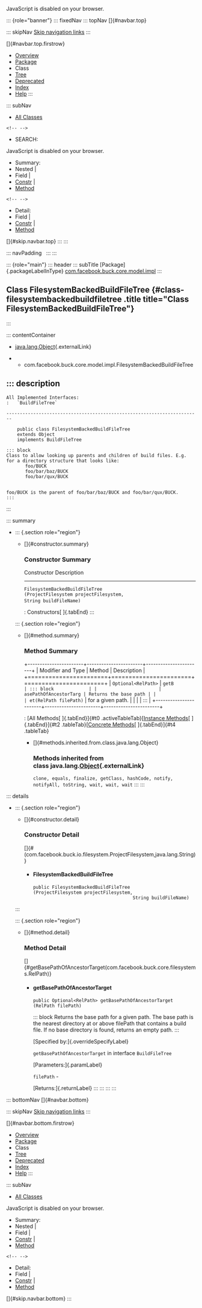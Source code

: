<div>

JavaScript is disabled on your browser.

</div>

::: {role="banner"}
::: fixedNav
::: topNav
[]{#navbar.top}

::: skipNav
[Skip navigation links](#skip.navbar.top "Skip navigation links")
:::

[]{#navbar.top.firstrow}

-   [Overview](../../../../../../index.html)
-   [Package](package-summary.html)
-   Class
-   [Tree](package-tree.html)
-   [Deprecated](../../../../../../deprecated-list.html)
-   [Index](../../../../../../index-all.html)
-   [Help](../../../../../../help-doc.html)
:::

::: subNav
-   [All Classes](../../../../../../allclasses.html)

```{=html}
<!-- -->
```
-   SEARCH:

<div>

<div>

JavaScript is disabled on your browser.

</div>

</div>

<div>

-   Summary: 
-   Nested \| 
-   Field \| 
-   [Constr](#constructor.summary) \| 
-   [Method](#method.summary)

```{=html}
<!-- -->
```
-   Detail: 
-   Field \| 
-   [Constr](#constructor.detail) \| 
-   [Method](#method.detail)

</div>

[]{#skip.navbar.top}
:::
:::

::: navPadding
 
:::
:::

::: {role="main"}
::: header
::: subTitle
[Package]{.packageLabelInType} [com.facebook.buck.core.model.impl](package-summary.html)
:::

## Class FilesystemBackedBuildFileTree {#class-filesystembackedbuildfiletree .title title="Class FilesystemBackedBuildFileTree"}
:::

::: contentContainer
-   [java.lang.Object](http://docs.oracle.com/javase/7/docs/api/java/lang/Object.html?is-external=true "class or interface in java.lang"){.externalLink}

-   -   com.facebook.buck.core.model.impl.FilesystemBackedBuildFileTree

::: description
-   

    All Implemented Interfaces:
    :   `BuildFileTree`

    ------------------------------------------------------------------------

        public class FilesystemBackedBuildFileTree
        extends Object
        implements BuildFileTree

    ::: block
    Class to allow looking up parents and children of build files. E.g.
    for a directory structure that looks like:
           foo/BUCK
           foo/bar/baz/BUCK
           foo/bar/qux/BUCK
         

    foo/BUCK is the parent of foo/bar/baz/BUCK and foo/bar/qux/BUCK.
    :::
:::

::: summary
-   ::: {.section role="region"}
    -   []{#constructor.summary}

        ### Constructor Summary

          Constructor                                                                                                               Description
          ------------------------------------------------------------------------------------------------------------------------- -------------
          `FilesystemBackedBuildFileTree​(ProjectFilesystem projectFilesystem,                              String buildFileName)`    

          : Constructors[ ]{.tabEnd}
    :::

    ::: {.section role="region"}
    -   []{#method.summary}

        ### Method Summary

        +-----------------------+-----------------------+-----------------------+
        | Modifier and Type     | Method                | Description           |
        +=======================+=======================+=======================+
        | `Optional<RelPath>`   | `getB                 | ::: block             |
        |                       | asePathOfAncestorTarg | Returns the base path |
        |                       | et​(RelPath filePath)` | for a given path.     |
        |                       |                       | :::                   |
        +-----------------------+-----------------------+-----------------------+

        : [All Methods[ ]{.tabEnd}]{#t0 .activeTableTab}[[Instance
        Methods](javascript:show(2);)[ ]{.tabEnd}]{#t2
        .tableTab}[[Concrete
        Methods](javascript:show(8);)[ ]{.tabEnd}]{#t4 .tableTab}

        -   []{#methods.inherited.from.class.java.lang.Object}

            ### Methods inherited from class java.lang.[Object](http://docs.oracle.com/javase/7/docs/api/java/lang/Object.html?is-external=true "class or interface in java.lang"){.externalLink}

            `clone, equals, finalize, getClass, hashCode, notify, notifyAll, toString, wait, wait, wait`
    :::
:::

::: details
-   ::: {.section role="region"}
    -   []{#constructor.detail}

        ### Constructor Detail

        []{#<init>(com.facebook.buck.io.filesystem.ProjectFilesystem,java.lang.String)}

        -   #### FilesystemBackedBuildFileTree

                public FilesystemBackedBuildFileTree​(ProjectFilesystem projectFilesystem,
                                                     String buildFileName)
    :::

    ::: {.section role="region"}
    -   []{#method.detail}

        ### Method Detail

        []{#getBasePathOfAncestorTarget(com.facebook.buck.core.filesystems.RelPath)}

        -   #### getBasePathOfAncestorTarget

            ``` methodSignature
            public Optional<RelPath> getBasePathOfAncestorTarget​(RelPath filePath)
            ```

            ::: block
            Returns the base path for a given path. The base path is the
            nearest directory at or above filePath that contains a build
            file. If no base directory is found, returns an empty path.
            :::

            [Specified by:]{.overrideSpecifyLabel}

            `getBasePathOfAncestorTarget` in interface `BuildFileTree`

            [Parameters:]{.paramLabel}

            `filePath` -

            [Returns:]{.returnLabel}
    :::
:::
:::
:::

::: bottomNav
[]{#navbar.bottom}

::: skipNav
[Skip navigation links](#skip.navbar.bottom "Skip navigation links")
:::

[]{#navbar.bottom.firstrow}

-   [Overview](../../../../../../index.html)
-   [Package](package-summary.html)
-   Class
-   [Tree](package-tree.html)
-   [Deprecated](../../../../../../deprecated-list.html)
-   [Index](../../../../../../index-all.html)
-   [Help](../../../../../../help-doc.html)
:::

::: subNav
-   [All Classes](../../../../../../allclasses.html)

<div>

<div>

JavaScript is disabled on your browser.

</div>

</div>

<div>

-   Summary: 
-   Nested \| 
-   Field \| 
-   [Constr](#constructor.summary) \| 
-   [Method](#method.summary)

```{=html}
<!-- -->
```
-   Detail: 
-   Field \| 
-   [Constr](#constructor.detail) \| 
-   [Method](#method.detail)

</div>

[]{#skip.navbar.bottom}
:::
